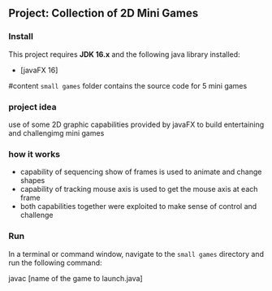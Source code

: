 ## Project: Collection of 2D Mini Games

### Install

This project requires **JDK 16.x** and the following java library installed:

- [javaFX 16]

#content
`small games` folder contains the source code for 5 mini games

### project idea
use of some 2D graphic capabilities provided by javaFX to build entertaining and challengimg mini games 

### how it works
- capability of sequencing show of frames is used to animate and change shapes 
- capability of tracking mouse axis is used to get the mouse axis at each frame
- both capabilities together were exploited to make sense of control and challenge


### Run

In a terminal or command window, navigate to the `small games` directory and run the following command:

javac [name of the game to launch.java]
